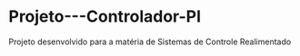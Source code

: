 # Projeto---Controlador-PI
Projeto desenvolvido para a matéria de Sistemas de Controle Realimentado
